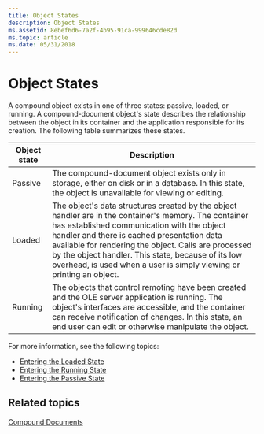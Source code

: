 ```yaml
---
title: Object States
description: Object States
ms.assetid: 8ebef6d6-7a2f-4b95-91ca-999646cde82d
ms.topic: article
ms.date: 05/31/2018
---
```


# Object States

A compound object exists in one of three states: passive, loaded, or running. A compound-document object's state describes the relationship between the object in its container and the application responsible for its creation. The following table summarizes these states.



| Object state       | Description                                                                                                                                                                                                                                                                                                                                                                                         |
|--------------------|-----------------------------------------------------------------------------------------------------------------------------------------------------------------------------------------------------------------------------------------------------------------------------------------------------------------------------------------------------------------------------------------------------|
| Passive<br/> | The compound-document object exists only in storage, either on disk or in a database. In this state, the object is unavailable for viewing or editing.<br/>                                                                                                                                                                                                                                   |
| Loaded<br/>  | The object's data structures created by the object handler are in the container's memory. The container has established communication with the object handler and there is cached presentation data available for rendering the object. Calls are processed by the object handler. This state, because of its low overhead, is used when a user is simply viewing or printing an object.<br/> |
| Running<br/> | The objects that control remoting have been created and the OLE server application is running. The object's interfaces are accessible, and the container can receive notification of changes. In this state, an end user can edit or otherwise manipulate the object.<br/>                                                                                                                    |



 

For more information, see the following topics:

-   [Entering the Loaded State](entering-the-loaded-state.md)
-   [Entering the Running State](entering-the-running-state.md)
-   [Entering the Passive State](entering-the-passive-state.md)

## Related topics

<dl> <dt>

[Compound Documents](compound-documents.md)
</dt> </dl>

 

 





